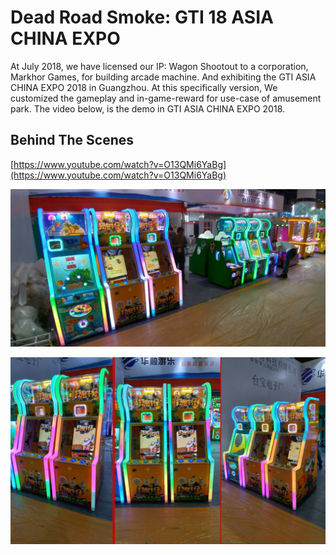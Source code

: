 # Dead Road Smoke: GTI 18 ASIA CHINA EXPO

At July 2018, we have licensed our IP: Wagon Shootout to a corporation, Markhor Games, for building arcade machine. And exhibiting the GTI ASIA CHINA EXPO 2018 in Guangzhou. At this specifically version, We customized the gameplay and in-game-reward for use-case of amusement park. The video below, is the demo in GTI ASIA CHINA EXPO 2018.

## Behind The Scenes

[https://www.youtube.com/watch?v=O13QMi6YaBg](https://www.youtube.com/watch?v=O13QMi6YaBg)

![P_20180911_151649_vHDR_Auto_HP.jpg](Dead%20Road%20Smoke%20GTI%2018%20ASIA%20CHINA%20EXPO%201908325ec0884b9eacbd3fd72ca351e7/P_20180911_151649_vHDR_Auto_HP.jpg)

![P_20180911_151700_vHDR_Auto_HP.jpg](Dead%20Road%20Smoke%20GTI%2018%20ASIA%20CHINA%20EXPO%201908325ec0884b9eacbd3fd72ca351e7/P_20180911_151700_vHDR_Auto_HP.jpg)